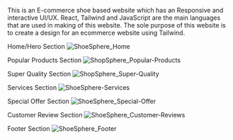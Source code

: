 This is an E-commerce shoe based website which has an Responsive and interactive UI/UX. React, Tailwind and JavaScript are the main languages that are used in making of this website. The sole purpose of this website is to create a design for an ecommerce website using Tailwind.





Home/Hero Section
![ShoeSphere_Home](https://github.com/user-attachments/assets/db2dba1a-5999-4384-93a5-4c43e891a5af)





Popular Products Section
![ShopSphere_Popular-Products](https://github.com/user-attachments/assets/046cbedc-d54b-4b7a-aaa1-10070203b7a0)





Super Quality Section
![ShopSphere_Super-Quality](https://github.com/user-attachments/assets/426b3ed5-f2d3-41c8-a99d-9c086eb545bf)





Services Section
![ShoeSphere-Services](https://github.com/user-attachments/assets/56640876-f48c-4c93-9dc3-1900c9f9da8d)





Special Offer Section
![ShoeSphere_Special-Offer](https://github.com/user-attachments/assets/bd8d7a1e-82c3-428d-87f7-237c99537513)





Customer Review Section
![ShoeSphere_Customer-Reviews](https://github.com/user-attachments/assets/0f0a289b-78f3-43e2-a080-7bd9b5b58235)





Footer Section
![ShoeSphere_Footer](https://github.com/user-attachments/assets/75ca3ffe-4b75-4024-9bdb-b387c6d1254e)



